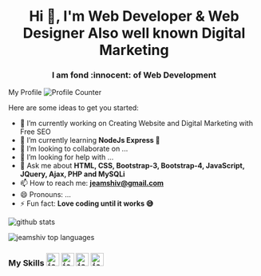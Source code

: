 <h1 align="center"> Hi 👋, I'm Web Developer & Web Designer Also well known Digital Marketing</h1>
<h3 align="center">I am fond :innocent: of Web Development</h3>

My Profile ![Profile Counter](https://views.whatilearened.today/views/github/jeamshiv/creative-profile-readme.svg)

Here are some ideas to get you started:

- 🔭 I’m currently working on Creating Website and Digital Marketing with Free SEO
- 🌱 I’m currently learning **NodeJs Express :sparkling_heart:**
- 👯 I’m looking to collaborate on ...
- 🤔 I’m looking for help with ...
- 💬 Ask me about **HTML, CSS, Bootstrap-3, Bootstrap-4, JavaScript, JQuery, Ajax, PHP and MySQLi**
- 📫 How to reach me: **jeamshiv@gmail.com**
- 😄 Pronouns: ...
- ⚡ Fun fact: **Love coding until it works :sweat_smile:**

![github stats](https://github-readme-stats.vercel.app/api?username=jeamshiv)


<img src="https://github-readme-stats.vercel.app/api/top-langs?username=jeamshiv&show_icon&local=en&layout=compact" alt="jeamshiv top languages">
 
 <h3>My Skills
<code><img alt="javascript" width="26px" src="https://img.icons8.com/color/240/000000/javascript.png" /></code>
<code><img alt="javascript" width="26px" src="https://img.icons8.com/color/240/000000/javascript.png" /></code>
<code><img alt="javascript" width="26px" src="https://img.icons8.com/color/240/000000/javascript.png" /></code>
<code><img alt="javascript" width="26px" src="https://img.icons8.com/color/240/000000/javascript.png" /></code>
